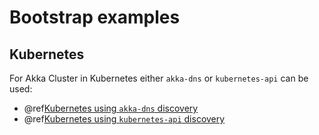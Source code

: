 # Bootstrap examples 

## Kubernetes

For Akka Cluster in Kubernetes either `akka-dns` or `kubernetes-api` can be used:
* @ref[Kubernetes using `akka-dns` discovery](./kubernetes.md)
* @ref[Kubernetes using `kubernetes-api` discovery](./kubernetes-api.md)
